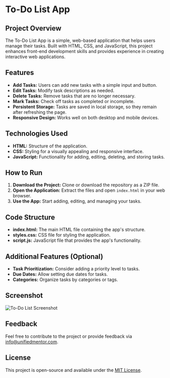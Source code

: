 # To-Do List App

## Project Overview

The To-Do List App is a simple, web-based application that helps users manage their tasks. Built with HTML, CSS, and JavaScript, this project enhances front-end development skills and provides experience in creating interactive web applications.

## Features

- **Add Tasks:** Users can add new tasks with a simple input and button.
- **Edit Tasks:** Modify task descriptions as needed.
- **Delete Tasks:** Remove tasks that are no longer necessary.
- **Mark Tasks:** Check off tasks as completed or incomplete.
- **Persistent Storage:** Tasks are saved in local storage, so they remain after refreshing the page.
- **Responsive Design:** Works well on both desktop and mobile devices.

## Technologies Used

- **HTML:** Structure of the application.
- **CSS:** Styling for a visually appealing and responsive interface.
- **JavaScript:** Functionality for adding, editing, deleting, and storing tasks.

## How to Run

1. **Download the Project:** Clone or download the repository as a ZIP file.
2. **Open the Application:** Extract the files and open `index.html` in your web browser.
3. **Use the App:** Start adding, editing, and managing your tasks.

## Code Structure

- **index.html:** The main HTML file containing the app's structure.
- **styles.css:** CSS file for styling the application.
- **script.js:** JavaScript file that provides the app's functionality.

## Additional Features (Optional)

- **Task Prioritization:** Consider adding a priority level to tasks.
- **Due Dates:** Allow setting due dates for tasks.
- **Categories:** Organize tasks by categories or tags.

## Screenshot

![To-Do List Screenshot](screenshot.png)

## Feedback

Feel free to contribute to the project or provide feedback via [info@unifiedmentor.com](mailto:info@unifiedmentor.com).

## License

This project is open-source and available under the [MIT License](LICENSE).
